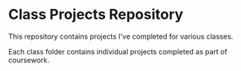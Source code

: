 # Class Projects Repository

This repository contains projects I've completed for various classes.

Each class folder contains individual projects completed as part of coursework.